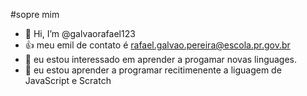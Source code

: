 #sopre mim
- 👋 Hi, I’m @galvaorafael123
- :+1: meu emil de contato é rafael.galvao.pereira@escola.pr.gov.br
-  👀 eu estou interessado em aprender a progamar novas linguages.
- 🌱 eu estou aprender a programar recitimenente a liguagem de JavaScript e Scratch

